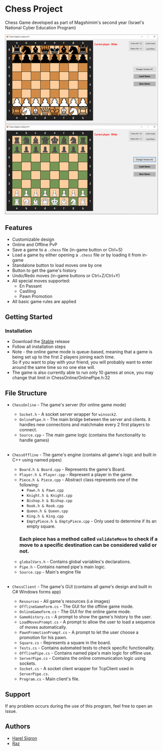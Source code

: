 # Chess Project

Chess Game developed as part of Magshimim's second year (Israel's National Cyber Education Program)

![Showcase design v1](./ChessOnline/Resources/ChessClientV1.png)
![Showcase design v2](./ChessOnline/Resources/ChessClientV2.png)

## Features

* Customizable design
* Online and Offline PvP
* Save a game to a `.chess` file (in-game button or Ctrl+S)
* Load a game by either opening a `.chess` file or by loading it from in-game
* Standalone button to load moves one by one
* Button to get the game's history
* Undo/Redo moves (in-game buttons or Ctrl+Z/Ctrl+Y)
* All special moves supported:
    * En Passant
    * Castling
    * Pawn Promotion
* All basic game rules are applied
## Getting Started


### Installation

* Download the [Stable](https://github.com/itssigron/Magshimim-GifMaker/releases/tag/v1.0.0) release
* Follow all installation steps
* Note - the online game mode is queue-based, meaning that a game is being set up to the first 2 players joining each time.<br>So if you want to play with your friend, you will probably want to enter around the same time so no one else will.
* The game is also currently able to run only 10 games at once, you may change that limit in ChessOnline/OnlinePipe.h:32
## File Structure

* `ChessOnline` - The game's server 
(for online game mode)
    * `Socket.h` - A socket server wrapper for `winsock2`.
    * `OnlinePipe.h` - The main bridge between the server and clients. it handles new connections and matchmake every 2 first players to connect.
    * `Source.cpp` - The main game logic (contains the functionality to handle games)<br><br>

* `ChessOffline` - The game's engine (contains all game's logic and built in C++ using named pipes)
    * `Board.h & Board.cpp` - Represents the game's Board.
    * `Player.h & Player.cpp` - Represent a player in the game.
    * `Piece.h & Piece.cpp` - Abstract class represents one of the following:
        * `Pawn.h & Pawn.cpp`
        * `Knight.h & Knight.cpp`
        * `Bishop.h & Bishop.cpp`
        * `Rook.h & Rook.cpp`
        * `Queen.h & Queen.cpp`
        * `King.h & King.cpp`
        * `EmptyPiece.h & EmptyPiece.cpp` - Only used to determine if its an empty square.<br>
        ### Each piece has a method called `validateMove` to check if a move to a specific destination can be considered valid or not.<br>
    * `globalVars.h` - Contains global variables's declarations.
    * `Pipe.h` - Contains named pipe's main logic.
    * `Source.cpp` - Main's engine file<br><br>

* `ChessClient` - The game's GUI (contains all game's design and built in C# Windows forms app)
    * `Resources` - All game's resources (i.e images)
    * `OfflineGameForm.cs` - The GUI for the offline game mode.
    * `OnlineGameForm.cs` - The GUI for the online game mode.
    * `GameHistory.cs` - A prompt to show the game's history to the user.
    * `LoadMovesPrompt.cs` - A prompt to allow the user to load a sequence of moves automatically.
    * `PawnPromotionPrompt.cs` - A prompt to let the user choose a promotion for his pawn.    
    * `Square.cs` - Represents a square in the board.
    * `Tests.cs` - Contains automated tests to check specific functionality.
    * `OfflinePipe.cs` - Contains named pipe's main logic for offline use.
    * `ServerPipe.cs` - Contains the online communication logic using sockets.
    * `Socket.cs` - A socket client wrapper for TcpClient used in `ServerPipe.cs`.
    * `Program.cs` - Main client's file.
## Support

If any problem occurs during the use of this program, feel free to open an issue.

## Authors

- [Harel Sigron](https://gitlab.com/itssigron)
- [Raz](https://gitlab.com/Razkoo)

